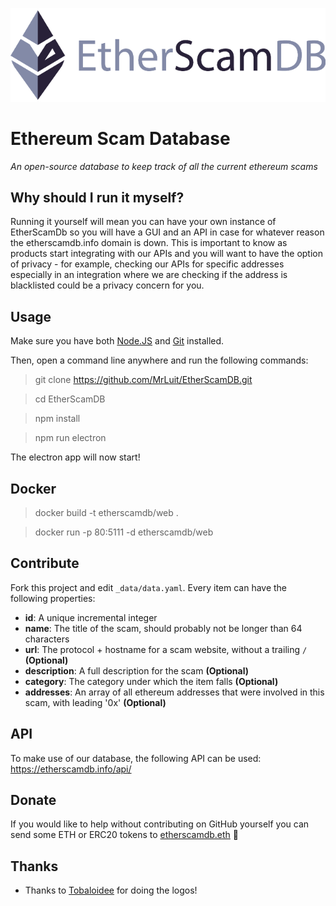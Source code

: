 ![EtherScamDB Logotype](https://raw.githubusercontent.com/MrLuit/EtherScamDB/master/assets/logo.png)

# Ethereum Scam Database

*An open-source database to keep track of all the current ethereum scams*

## Why should I run it myself?

Running it yourself will mean you can have your own instance of EtherScamDb so you will have a GUI and an API in case for whatever reason the etherscamdb.info domain is down. This is important to know as products start integrating with our APIs and you will want to have the option of privacy - for example, checking our APIs for specific addresses especially in an integration where we are checking if the address is blacklisted could be a privacy concern for you.

## Usage

Make sure you have both [Node.JS](https://nodejs.org/en/download/) and [Git](https://git-scm.com/downloads) installed.

Then, open a command line anywhere and run the following commands:

> git clone https://github.com/MrLuit/EtherScamDB.git

> cd EtherScamDB

> npm install

> npm run electron

The electron app will now start!

## Docker

> docker build -t etherscamdb/web .

> docker run -p 80:5111 -d etherscamdb/web

## Contribute

Fork this project and edit `_data/data.yaml`. Every item can have the following properties:

- **id**: A unique incremental integer
- **name**: The title of the scam, should probably not be longer than 64 characters
- **url**: The protocol + hostname for a scam website, without a trailing `/` **(Optional)**
- **description**: A full description for the scam **(Optional)**
- **category**: The category under which the item falls **(Optional)**
- **addresses**: An array of all ethereum addresses that were involved in this scam, with leading '0x'  **(Optional)**

## API

To make use of our database, the following API can be used: https://etherscamdb.info/api/

## Donate

If you would like to help without contributing on GitHub yourself you can send some ETH or ERC20 tokens to [etherscamdb.eth](https://etherscan.io/address/etherscamdb.eth) :clap:

## Thanks

* Thanks to [Tobaloidee](https://github.com/Tobaloidee) for doing the logos!
